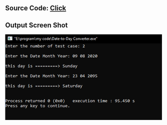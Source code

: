 ## Source Code: [Click](https://github.com/GK-CPP/Date-to-Day-Converter/blob/master/Date-to-Day%20Converter.c)

Output Screen Shot
-----------------------
<img src="https://github.com/GK-CPP/Date-to-Day-Converter/blob/master/Output.PNG">

